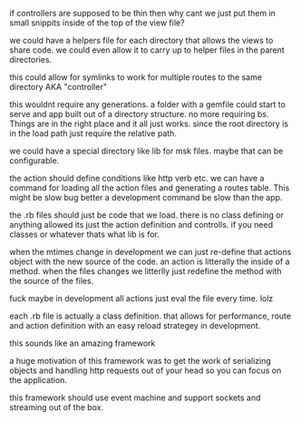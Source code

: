 if controllers are supposed to be thin then why cant we just put them in small snippits inside of the top of the view file?

we could have a helpers file for each directory that allows the views to share code. we could even allow it to carry up to helper files in the parent directories.

this could allow for symlinks to work for multiple routes to the same directory AKA "controller"

this wouldnt require any generations. a folder with a gemfile could start to serve and app built out of a directory structure. no more requiring bs. Things are in the right place and it all just works. since the root directory is in the load path just require the relative path.

we could have a special directory like lib for msk files. maybe that can be configurable.

the action should define conditions like http verb etc.
we can have a command for loading all the action files and generating a routes table. This might be slow bug better a development command be slow than the app.


the .rb files should just be code that we load. there is no class defining or anything allowed its just the action definition and controlls. if you need classes or whatever thats what lib is for.

when the mtimes change in development we can just re-define that actions object with the new source of the code. an action is litterally the inside of a method. when the files changes we litterlly just redefine the method with the source of the files.

fuck maybe in development all actions just eval the file every time. lolz


each .rb file is actually a class definition. that allows for performance, route and action definition with an easy reload strategey in development.



this sounds like an amazing framework

a huge motivation of this framework was to get the work of serializing objects and handling http requests out of your head so you can focus on the application.


this framework should use event machine and support sockets and streaming out of the box.



